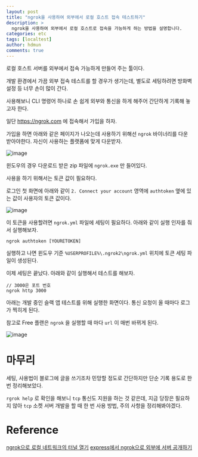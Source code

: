 ```yaml
---
layout: post
title: "ngrok을 사용하여 외부에서 로컬 호스트 접속 테스트하기"
description: >
  ngrok을 사용하여 외부에서 로컬 호스트로 접속을 가능하게 하는 방법을 설명합니다.
categories: etc
tags: [localtest]
author: hdmun
comments: true
---
```


로컬 호스트 서버를 외부에서 접속 가능하게 만들어 주는 툴이다. 

개발 환경에서 가끔 외부 접속 테스트를 할 경우가 생기는데, 별도로 세팅하려면 방화벽 설정 등 너무 손이 많이 간다.

사용해보니 CLI 명령어 하나로 손 쉽게 외부와 통신을 하게 해주어 간단하게 기록해 놓고자 한다. 

일단 https://ngrok.com 에 접속해서 가입을 하자.

가입을 하면 아래와 같은 페이지가 나오는데 사용하기 위해선 `ngrok` 바이너리를 다운 받아야한다. 자신이 사용하는 플랫폼에 맞게 다운받자. 


![image](https://user-images.githubusercontent.com/48820928/134678424-39a472f0-3514-4a59-9127-7bdfc280fd4b.png)


윈도우의 경우 다운로드 받은 zip 파일에 `ngrok.exe` 만 들어있다.

사용을 하기 위해서는 토큰 값이 필요하다.

로그인 첫 화면에 아래와 같이 `2. Connect your account` 영역에 `authtoken` 옆에 있는 값이 사용자의 토큰 값이다. 


![image](https://user-images.githubusercontent.com/48820928/134678563-c5d2fcee-3c53-4af4-91e2-83785bed13aa.png)


이 토큰을 사용할려면 `ngrok.yml` 파일에 세팅이 필요하다. 아래와 같이 실행 인자를 줘서 실행해보자.


    ngrok authtoken [YOURETOKEN]

실행하고 나면 윈도우 기준 `%USERPROFILE%\.ngrok2\ngrok.yml` 위치에 토큰 세팅 파일이 생성된다.

이제 세팅은 끝났다. 아래와 같이 실행해서 테스트를 해보자.


    // 3000은 포트 번호
    ngrok http 3000

아래는 개발 중인 슬랙 앱 테스트를 위해 실행한 화면이다. 통신 요청이 올 때마다 로그가 찍히게 된다. 

참고로 Free 플랜은 `ngrok` 을 실행할 때 마다 `url` 이 매번 바뀌게 된다.

![image](https://user-images.githubusercontent.com/48820928/134678613-c99d0ca5-2722-4554-b9ea-8d6831a3be77.png)

# 마무리

세팅, 사용법이 블로그에 글을 쓰기조차 민망할 정도로 간단하지만 단순 기록 용도로 한 번 정리해보았다. 

`rgrok help` 로 확인을 해보니 `tcp` 통신도 지원을 하는 것 같은데, 지금 당장은 필요하지 않아 `tcp` 소켓 서버 개발을 할 때 한 번 사용 방법, 주의 사항을 정리해봐야겠다.



# Reference

[ngrok으로 로컬 네트워크의 터널 열기](https://blog.outsider.ne.kr/1159)
[express에서 ngrok으로 외부에 서버 공개하기](https://velog.io/@nawnoes/express%EC%97%90%EC%84%9C-ngrok%EC%9C%BC%EB%A1%9C-%EC%99%B8%EB%B6%80%EC%97%90-%EC%84%9C%EB%B2%84-%EA%B3%B5%EA%B0%9C%ED%95%98%EA%B8%B0)


